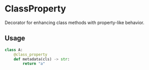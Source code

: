 # ClassProperty

Decorator for enhancing class methods with property-like behavior.

## Usage

```python
class A:
    @class_property
    def metadata(cls) -> str:
        return "a"
```
